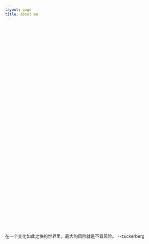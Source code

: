 ```yaml
---
layout: page
title: about me
---
```



<br  />

<br  />

<br  />

<br  />

<br  />

<br  />

<br  />

<br  />

<br  />

<br  />

<br  />

<br  />

<br  />

<br  />

<br  />

<br  />

<br  />

<br  />

<br  />

<br  />

<br  />

<br  />

<br  />

<br  />

<br  />

<br  />

<br  />

<br  />

<br  />

<br  />

<br  />

<br  />

<br  />

<br  />

<br  />

<br  />

<br  />
<br  />

<br  />




在一个变化如此之快的世界里，最大的风险就是不冒风险。                                             --zuckerberg
